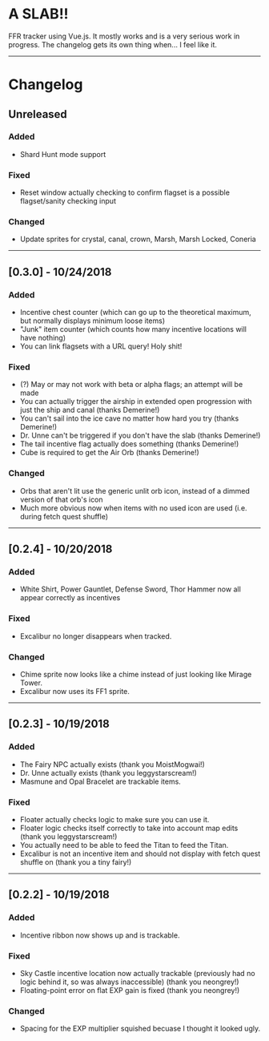 # A SLAB!!
FFR tracker using Vue.js. It mostly works and is a very serious work in progress. The changelog gets its own thing when... I feel like it.

***

# Changelog

## Unreleased
### Added
- Shard Hunt mode support

### Fixed
- Reset window actually checking to confirm flagset is a possible flagset/sanity checking input

### Changed
- Update sprites for crystal, canal, crown, Marsh, Marsh Locked, Coneria

***

## [0.3.0] - 10/24/2018

### Added
- Incentive chest counter (which can go up to the theoretical maximum, but normally displays minimum loose items)
- "Junk" item counter (which counts how many incentive locations will have nothing)
- You can link flagsets with a URL query! Holy shit!

### Fixed
- (?) May or may not work with beta or alpha flags; an attempt will be made
- You can actually trigger the airship in extended open progression with just the ship and canal (thanks Demerine!)
- You can't sail into the ice cave no matter how hard you try (thanks Demerine!)
- Dr. Unne can't be triggered if you don't have the slab (thanks Demerine!)
- The tail incentive flag actually does something (thanks Demerine!)
- Cube is required to get the Air Orb (thanks Demerine!)

### Changed
- Orbs that aren't lit use the generic unlit orb icon, instead of a dimmed version of that orb's icon
- Much more obvious now when items with no used icon are used (i.e. during fetch quest shuffle)





***

## [0.2.4] - 10/20/2018
### Added
- White Shirt, Power Gauntlet, Defense Sword, Thor Hammer now all appear correctly as incentives

### Fixed
- Excalibur no longer disappears when tracked.

### Changed
- Chime sprite now looks like a chime instead of just looking like Mirage Tower.
- Excalibur now uses its FF1 sprite.

***

## [0.2.3] - 10/19/2018
### Added
- The Fairy NPC actually exists (thank you MoistMogwai!)
- Dr. Unne actually exists (thank you leggystarscream!)
- Masmune and Opal Bracelet are trackable items.

### Fixed
- Floater actually checks logic to make sure you can use it.
- Floater logic checks itself correctly to take into account map edits (thank you leggystarscream!)
- You actually need to be able to feed the Titan to feed the Titan.
- Excalibur is not an incentive item and should not display with fetch quest shuffle on (thank you a tiny fairy!)

***

## [0.2.2] - 10/19/2018
### Added
- Incentive ribbon now shows up and is trackable.

### Fixed
- Sky Castle incentive location now actually trackable (previously had no logic behind it, so was always inaccessible) (thank you neongrey!)
- Floating-point error on flat EXP gain is fixed (thank you neongrey!)

### Changed
- Spacing for the EXP multiplier squished becuase I thought it looked ugly.